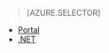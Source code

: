 > [AZURE.SELECTOR]
- [Portal](../articles/media-services/media-services-manage-content.md)
- [.NET](../articles/media-services/media-services-index-content.md)

